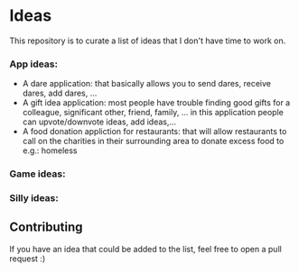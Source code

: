 # Ideas
This repository is to curate a list of ideas that I don't have time to work on.

### App ideas:
- A dare application: that basically allows you to send dares, receive dares, add dares, ...
- A gift idea application: most people have trouble finding good gifts for a colleague, significant other, friend, family, ...
    in this application people can upvote/downvote ideas, add ideas,...
- A food donation appliction for restaurants: that will allow restaurants to call on the charities in their surrounding area to donate excess food to e.g.: homeless
    
### Game ideas:

### Silly ideas:

## Contributing
If you have an idea that could be added to the list, feel free to open a pull request :)
